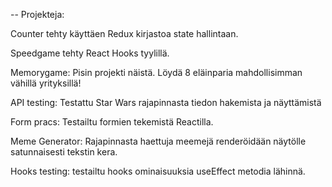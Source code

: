 -- Projekteja:

Counter 
    tehty käyttäen Redux kirjastoa state hallintaan.

Speedgame 
    tehty React Hooks tyylillä.

Memorygame:
    Pisin projekti näistä. Löydä 8 eläinparia mahdollisimman vähillä yrityksillä!

API testing:
    Testattu Star Wars rajapinnasta tiedon hakemista ja näyttämistä

Form pracs:
    Testailtu formien tekemistä Reactilla.

Meme Generator:
    Rajapinnasta haettuja meemejä renderöidään näytölle satunnaisesti tekstin kera.

Hooks testing:
    testailtu hooks ominaisuuksia useEffect metodia lähinnä.